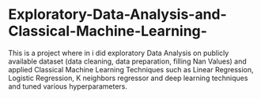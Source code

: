 # Exploratory-Data-Analysis-and-Classical-Machine-Learning-
This is a project where in i did exploratory Data Analysis on publicly available dataset (data cleaning, data preparation, filling Nan Values) and applied Classical Machine Learning Techniques such as Linear Regression, Logistic Regression, K neighbors regressor and deep learning techniques and tuned various hyperparameters.
